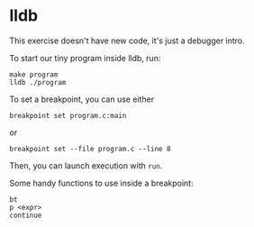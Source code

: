 # lldb

This exercise doesn't have new code, it's just a debugger intro.

To start our tiny program inside lldb, run:
```
make program
lldb ./program
```

To set a breakpoint, you can use either
```
breakpoint set program.c:main
```
or
```
breakpoint set --file program.c --line 8
```

Then, you can launch execution with `run`.

Some handy functions to use inside a breakpoint:
```
bt
p <expr>
continue
```
